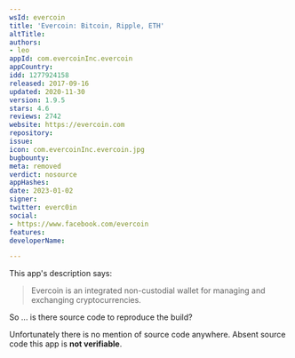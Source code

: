 ```yaml
---
wsId: evercoin
title: 'Evercoin: Bitcoin, Ripple, ETH'
altTitle: 
authors:
- leo
appId: com.evercoinInc.evercoin
appCountry: 
idd: 1277924158
released: 2017-09-16
updated: 2020-11-30
version: 1.9.5
stars: 4.6
reviews: 2742
website: https://evercoin.com
repository: 
issue: 
icon: com.evercoinInc.evercoin.jpg
bugbounty: 
meta: removed
verdict: nosource
appHashes: 
date: 2023-01-02
signer: 
twitter: everc0in
social:
- https://www.facebook.com/evercoin
features: 
developerName: 

---
```


This app's description says:

> Evercoin is an integrated non-custodial wallet for managing and exchanging
  cryptocurrencies.

So ... is there source code to reproduce the build?

Unfortunately there is no mention of source code anywhere. Absent source code
this app is **not verifiable**.
